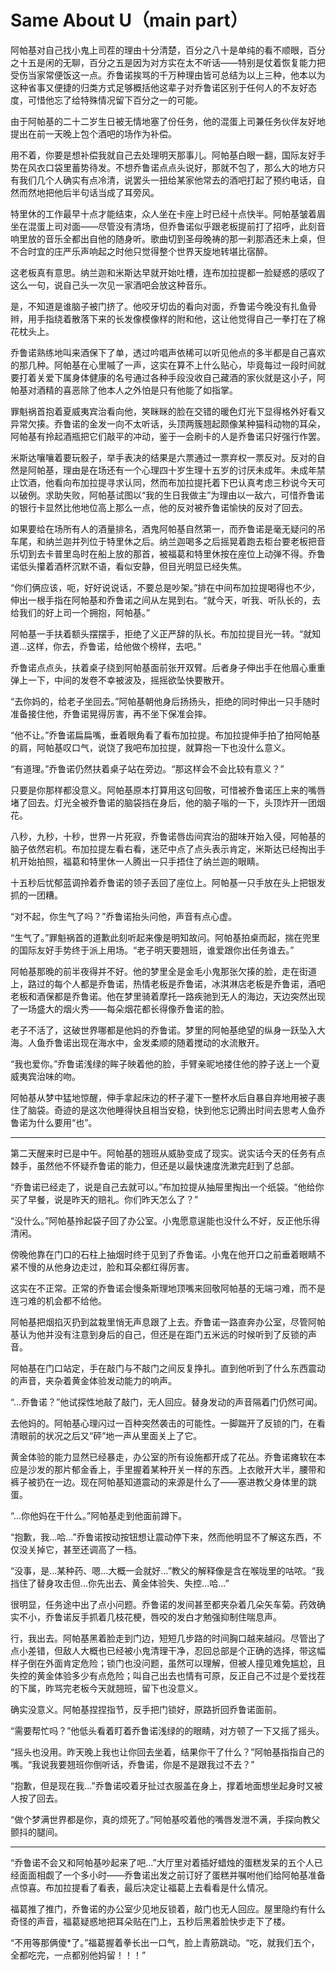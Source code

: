 # Same About U（main part）

阿帕基对自己找小鬼上司茬的理由十分清楚，百分之八十是单纯的看不顺眼，百分之十五是闲的无聊，百分之五是因为对方实在太不听话——特别是仗着恢复能力把受伤当家常便饭这一点。乔鲁诺挨骂的千万种理由皆可总结为以上三种，他本以为这种省事又便捷的归类方式足够概括他这辈子对乔鲁诺区别于任何人的不友好态度，可惜他忘了给特殊情况留下百分之一的可能。

由于阿帕基的二十二岁生日被无情地塞了份任务，他的混蛋上司兼任务伙伴友好地提出在前一天晚上包个酒吧的场作为补偿。

用不着，你要是想补偿我就自己去处理明天那事儿。阿帕基白眼一翻，国际友好手势在风衣口袋里蓄势待发。不想乔鲁诺点点头说好，那就不包了，那么大的地方只有我们几个人确实有点冷清，说罢头一扭给某家他常去的酒吧打起了预约电话，自然而然地把他后半句话当成了耳旁风。

特里休的工作最早十点才能结束，众人坐在卡座上时已经十点快半。阿帕基皱着眉坐在混蛋上司对面——尽管没有清场，但乔鲁诺似乎跟老板提前打了招呼，此刻音响里放的音乐全都出自他的随身听。歌曲切到圣母晚祷的那一刹那酒还未上桌，但不合时宜的庄严乐声响起之时他只觉得整个世界天旋地转堪比宿醉。

这老板真有意思。纳兰迦和米斯达早就开始吐槽，连布加拉提都一脸疑惑的感叹了这么一句，说自己头一次见一家酒吧会放这种音乐。

是，不知道是谁脑子被门挤了。他咬牙切齿的看向对面，乔鲁诺今晚没有扎鱼骨辫，用手指绕着散落下来的长发像模像样的附和他，这让他觉得自己一拳打在了棉花枕头上。

乔鲁诺熟练地叫来酒保下了单，透过吟唱声依稀可以听见他点的多半都是自己喜欢的那几种。阿帕基在心里嘁了一声，这实在算不上什么贴心，毕竟每过一段时间就要打着关爱下属身体健康的名号通过各种手段没收自己藏酒的家伙就是这小子，阿帕基对酒精的喜恶除了他本人之外怕是只有他能了如指掌。

罪魁祸首抱着夏威夷宾治看向他，笑眯眯的脸在交错的暖色灯光下显得格外好看又异常欠揍。乔鲁诺的金发一向不太听话，头顶两簇翘起颇像某种猫科动物的耳朵，阿帕基有拎起酒瓶把它们敲平的冲动，鉴于一会刷卡的人是乔鲁诺只好强行作罢。

米斯达嚷嚷着要玩骰子，举手表决的结果是六票通过一票弃权一票反对。反对的自然是阿帕基，理由是在场还有一个心理四十岁生理十五岁的讨厌未成年。未成年禁止饮酒，他看向布加拉提寻求认同，然而布加拉提托着下巴认真考虑三秒说今天可以破例。求助失败，阿帕基试图以“我的生日我做主”为理由以一敌六，可惜乔鲁诺的银行卡显然比他地位高上那么一点，他的反对被乔鲁诺愉快的反对了回去。

如果要给在场所有人的酒量排名，酒鬼阿帕基自然第一，而乔鲁诺是毫无疑问的吊车尾，和纳兰迦并列位于特里休之后。纳兰迦喝多之后摇晃着跑去柜台要老板把音乐切到去卡普里岛时在船上放的那首，被福葛和特里休按在座位上动弹不得。乔鲁诺低头攥着酒杯沉默不语，看似安静，但目光明显已经失焦。

“你们俩应该，呃，好好说说话，不要总是吵架。”排在中间布加拉提喝得也不少，伸出一根手指在阿帕基和乔鲁诺之间从左晃到右。“就今天，听我、听队长的，去给我们的好上司一个拥抱，阿帕基。”

阿帕基一手扶着额头摆摆手，拒绝了义正严辞的队长。布加拉提目光一转。“就知道...这样，你去，乔鲁诺，给他做个榜样，去吧。”

乔鲁诺点点头，扶着桌子绕到阿帕基面前张开双臂。后者身子伸出手在他眉心重重弹上一下，中间的发卷不幸被波及，摇摇欲坠快要散开。

“去你妈的，给老子坐回去。”阿帕基朝他身后扬扬头，拒绝的同时伸出一只手随时准备接住他，乔鲁诺晃得厉害，再不坐下保准会摔。

“他不让。”乔鲁诺扁扁嘴，垂着眼角看了看布加拉提。布加拉提伸手拍了拍阿帕基的肩，阿帕基叹口气，说饶了我吧布加拉提，就算抱一下也没什么意义。

“有道理。”乔鲁诺仍然扶着桌子站在旁边。“那这样会不会比较有意义？”

只要是你那样都没意义。阿帕基原本打算用这句回敬，可惜被乔鲁诺压上来的嘴唇堵了回去。灯光全被乔鲁诺的脑袋挡在身后，他的脑子嗡的一下，头顶炸开一团烟花。

八秒，九秒，十秒，世界一片死寂，乔鲁诺唇齿间宾治的甜味开始入侵，阿帕基的脑子依然宕机。布加拉提左看右看，迷茫中点了点头表示肯定，米斯达已经掏出手机开始拍照，福葛和特里休一人腾出一只手捂住了纳兰迦的眼睛。

十五秒后忧郁蓝调拎着乔鲁诺的领子丢回了座位上。阿帕基一只手放在头上把银发抓的一团糟。

“对不起，你生气了吗？”乔鲁诺抬头问他，声音有点心虚。

“生气了。”罪魁祸首的道歉此刻听起来像是明知故问。阿帕基拍桌而起，揣在兜里的国际友好手势终于派上用场。“老子明天要翘班，谁爱跟你出任务谁去。”

阿帕基那晚的前半夜得并不好。他的梦里全是金毛小鬼那张欠揍的脸，走在街道上，路过的每个人都是乔鲁诺，热情老板是乔鲁诺，冰淇淋店老板是乔鲁诺，酒吧老板和酒保都是乔鲁诺。他在梦里骑着摩托一路疾驰到无人的海边，天边突然出现了一场盛大的烟火秀——每朵烟花都长得像乔鲁诺的脸。

老子不活了，这破世界哪都是他妈的乔鲁诺。梦里的阿帕基绝望的纵身一跃坠入大海。人鱼乔鲁诺出现在海水中，金发柔顺的随着搅动的水流散开。

“我也爱你。”乔鲁诺浅绿的眸子映着他的脸，手臂亲昵地搂住他的脖子送上一个夏威夷宾治味的吻。

阿帕基从梦中猛地惊醒，伸手拿起床边的杯子灌下一整杯水后自暴自弃地用被子裹住了脑袋。奇迹的是这次他睡得快且相当安稳，快到他忘记腾出时间去思考人鱼乔鲁诺为什么要用“也”。

------

第二天醒来时已是中午。阿帕基的翘班从威胁变成了现实。说实话今天的任务有点棘手，虽然他不怀疑乔鲁诺的能力，但还是以最快速度洗漱完赶到了总部。

“乔鲁诺已经走了，说是自己去就可以。”布加拉提从抽屉里掏出一个纸袋。“他给你买了早餐，说是昨天的赔礼。你们昨天怎么了？”

“没什么。”阿帕基拎起袋子回了办公室。小鬼愿意逞能也没什么不好，反正他乐得清闲。

傍晚他靠在门口的石柱上抽烟时终于见到了乔鲁诺。小鬼在他开口之前垂着眼睛不紧不慢的从他身边走过，脸和耳朵都红得厉害。

这实在不正常。正常的乔鲁诺会慢条斯理地顶嘴来回敬阿帕基的无端刁难，而不是连刁难的机会都不给他。

阿帕基把烟掐灭扔到盆栽里悄无声息跟了上去。乔鲁诺一路直奔办公室，尽管阿帕基认为他并没有注意到身后的自己，但还是在距门五米远的时候听到了反锁的声音。

阿帕基在门口站定，手在敲门与不敲门之间反复挣扎。直到他听到了什么东西震动的声音，夹杂着黄金体验发动能力的响声。

“...乔鲁诺？”他试探性地敲了敲门，无人回应。替身发动的声音隔着门仍然可闻。

去他妈的。阿帕基心理闪过一百种突然袭击的可能性。一脚踹开了反锁的门，在看清眼前的状况之后又“砰”地一声从里面关上了它。

黄金体验的能力显然已经暴走，办公室的所有设施都开成了花丛。乔鲁诺瘫软在本应是沙发的那片郁金香上，手里握着某种开关一样的东西。上衣敞开大半，腰带和裤子被扔在一边。现在阿帕基知道震动的来源是什么了——塞进教父身体里的跳蛋。

“...你他妈在干什么。”阿帕基走到他面前蹲下。

“抱歉，我...哈...”乔鲁诺按动按钮想让震动停下来，然而他明显不了解这东西，不仅没关掉它，甚至还调高了一档。

“没事，是...某种药、嗯...大概一会就好...”教父的解释像是含在喉咙里的咕哝。“我挡住了替身攻击但...你先出去、黄金体验失、失控...哈...”

很明显，任务途中出了点小问题。乔鲁诺的发间甚至都夹杂着几朵矢车菊。药效确实不小，乔鲁诺反手抓着几枝花梗，唇咬的发白才勉强抑制住喘息声。

行，我出去。阿帕基黑着脸走到门边，短短几步路的时间胸口越来越闷。尽管出了点小差错，但敌人大概也已经被小鬼清理干净，忍回总部是个正确的选择，带这幅样子倒在外面肯定危险；锁门也没问题，虽然可以理解，但被人撞见难免尴尬，且失控的黄金体验多少有点危险；叫自己出去也情有可原，反正自己不过是个爱找茬的下属，昨骂完老板今天就翘班，留下也没意义。

确实没意义。阿帕基捏捏指节，反手把门锁好，原路折回乔鲁诺面前。

“需要帮忙吗？”他低头看着盯着乔鲁诺浅绿的的眼睛，对方顿了一下又摇了摇头。

“摇头也没用。昨天晚上我也让你回去坐着，结果你干了什么？”阿帕基指指自己的嘴。“我说我要翘班你倒听话，乔鲁诺，你是不是跟我过不去？”

“抱歉，但是现在我...”乔鲁诺咬着牙扯过衣服盖在身上，撑着地面想坐起身时又被人按了回去。

“做个梦满世界都是你，真的烦死了。”阿帕基咬着他的嘴唇发泄不满，手探向教父颤抖的腿间。

------


“乔鲁诺不会又和阿帕基吵起来了吧...”大厅里对着插好蜡烛的蛋糕发呆的五个人已经面面相觑了一个多小时——乔鲁诺出发之前订好了蛋糕并嘱咐他们给阿帕基准备点惊喜。布加拉提看了看表，最后决定让福葛上去看看是什么情况。

福葛推了推门，乔鲁诺的办公室少见地反锁着，敲门也无人回应。屋里隐约有什么奇怪的声音，福葛疑惑地把耳朵贴在门上，五秒后黑着脸快步走下了楼。

“不用等那俩傻*了。”福葛握着拳长出一口气，脸上青筋跳动。“吃，就我们五个，全都吃完，一点都别他妈留！！！”










